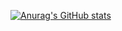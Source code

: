[![Anurag's GitHub stats](https://github-readme-stats.vercel.app/api?username=muhammadshaffay)](https://github.com/anuraghazra/github-readme-stats)
